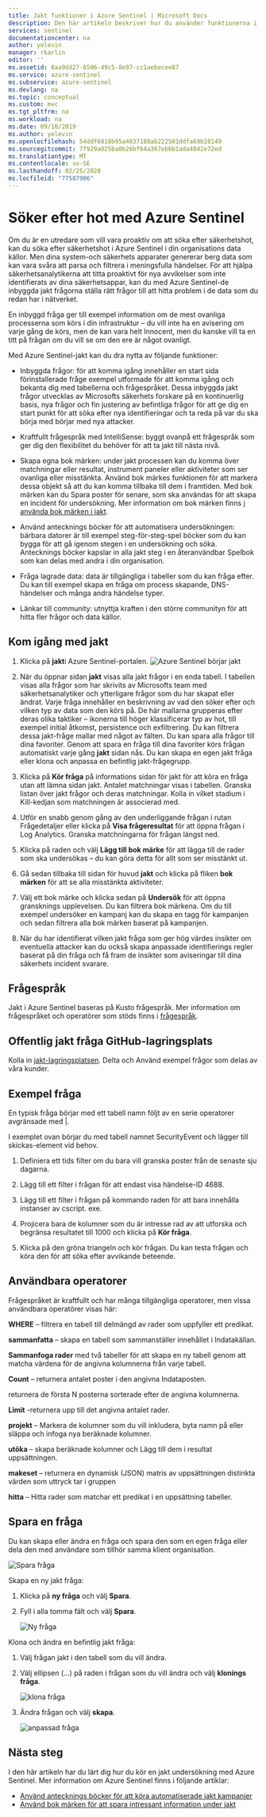 ```yaml
---
title: Jakt funktioner i Azure Sentinel | Microsoft Docs
description: Den här artikeln beskriver hur du använder funktionerna i Azure Sentinel-jakt.
services: sentinel
documentationcenter: na
author: yelevin
manager: rkarlin
editor: ''
ms.assetid: 6aa9dd27-6506-49c5-8e97-cc1aebecee87
ms.service: azure-sentinel
ms.subservice: azure-sentinel
ms.devlang: na
ms.topic: conceptual
ms.custom: mvc
ms.tgt_pltfrm: na
ms.workload: na
ms.date: 09/10/2019
ms.author: yelevin
ms.openlocfilehash: 54ddf6818b95a4037188ab222501ddfa69b28149
ms.sourcegitcommit: 7f929a025ba0b26bf64a367eb6b1ada4042e72ed
ms.translationtype: MT
ms.contentlocale: sv-SE
ms.lasthandoff: 02/25/2020
ms.locfileid: "77587906"
---
```

# <a name="hunt-for-threats-with-azure-sentinel"></a>Söker efter hot med Azure Sentinel

Om du är en utredare som vill vara proaktiv om att söka efter säkerhetshot, kan du söka efter säkerhetshot i Azure Sentinel i din organisations data källor. Men dina system-och säkerhets apparater genererar berg data som kan vara svåra att parsa och filtrera i meningsfulla händelser. För att hjälpa säkerhetsanalytikerna att titta proaktivt för nya avvikelser som inte identifierats av dina säkerhetsappar, kan du med Azure Sentinel-de inbyggda jakt frågorna ställa rätt frågor till att hitta problem i de data som du redan har i nätverket. 

En inbyggd fråga ger till exempel information om de mest ovanliga processerna som körs i din infrastruktur – du vill inte ha en avisering om varje gång de körs, men de kan vara helt Innocent, men du kanske vill ta en titt på frågan om du vill se om den ere är något ovanligt. 



Med Azure Sentinel-jakt kan du dra nytta av följande funktioner:

- Inbyggda frågor: för att komma igång innehåller en start sida förinstallerade fråge exempel utformade för att komma igång och bekanta dig med tabellerna och frågespråket. Dessa inbyggda jakt frågor utvecklas av Microsofts säkerhets forskare på en kontinuerlig basis, nya frågor och fin justering av befintliga frågor för att ge dig en start punkt för att söka efter nya identifieringar och ta reda på var du ska börja med börjar med nya attacker. 

- Kraftfullt frågespråk med IntelliSense: byggt ovanpå ett frågespråk som ger dig den flexibilitet du behöver för att ta jakt till nästa nivå.

- Skapa egna bok märken: under jakt processen kan du komma över matchningar eller resultat, instrument paneler eller aktiviteter som ser ovanliga eller misstänkta. Använd bok märkes funktionen för att markera dessa objekt så att du kan komma tillbaka till dem i framtiden. Med bok märken kan du Spara poster för senare, som ska användas för att skapa en incident för undersökning. Mer information om bok märken finns [i använda bok märken i jakt](hunting.md).
- Använd antecknings böcker för att automatisera undersökningen: bärbara datorer är till exempel steg-för-steg-spel böcker som du kan bygga för att gå igenom stegen i en undersökning och söka.  Antecknings böcker kapslar in alla jakt steg i en återanvändbar Spelbok som kan delas med andra i din organisation. 
- Fråga lagrade data: data är tillgängliga i tabeller som du kan fråga efter. Du kan till exempel skapa en fråga om process skapande, DNS-händelser och många andra händelse typer.

- Länkar till community: utnyttja kraften i den större communityn för att hitta fler frågor och data källor.
 
## <a name="get-started-hunting"></a>Kom igång med jakt

1. Klicka på **jakt**i Azure Sentinel-portalen.
  ![Azure Sentinel börjar jakt](media/tutorial-hunting/hunting-start.png)

2. När du öppnar sidan **jakt** visas alla jakt frågor i en enda tabell. I tabellen visas alla frågor som har skrivits av Microsofts team med säkerhetsanalytiker och ytterligare frågor som du har skapat eller ändrat. Varje fråga innehåller en beskrivning av vad den söker efter och vilken typ av data som den körs på. De här mallarna grupperas efter deras olika taktiker – ikonerna till höger klassificerar typ av hot, till exempel initial åtkomst, persistence och exfiltrering. Du kan filtrera dessa jakt-fråge mallar med något av fälten. Du kan spara alla frågor till dina favoriter. Genom att spara en fråga till dina favoriter körs frågan automatiskt varje gång **jakt** sidan nås. Du kan skapa en egen jakt fråga eller klona och anpassa en befintlig jakt-frågegrupp. 
 
2. Klicka på **Kör fråga** på informations sidan för jakt för att köra en fråga utan att lämna sidan jakt.  Antalet matchningar visas i tabellen. Granska listan över jakt frågor och deras matchningar. Kolla in vilket stadium i Kill-kedjan som matchningen är associerad med.

3. Utför en snabb genom gång av den underliggande frågan i rutan Frågedetaljer eller klicka på **Visa frågeresultat** för att öppna frågan i Log Analytics. Granska matchningarna för frågan längst ned.

4.  Klicka på raden och välj **Lägg till bok märke** för att lägga till de rader som ska undersökas – du kan göra detta för allt som ser misstänkt ut. 

5. Gå sedan tillbaka till sidan för huvud **jakt** och klicka på fliken **bok märken** för att se alla misstänkta aktiviteter. 

6. Välj ett bok märke och klicka sedan på **Undersök** för att öppna gransknings upplevelsen. Du kan filtrera bok märkena. Om du till exempel undersöker en kampanj kan du skapa en tagg för kampanjen och sedan filtrera alla bok märken baserat på kampanjen.

1. När du har identifierat vilken jakt fråga som ger hög värdes insikter om eventuella attacker kan du också skapa anpassade identifierings regler baserat på din fråga och få fram de insikter som aviseringar till dina säkerhets incident svarare.

 

## <a name="query-language"></a>Frågespråk 

Jakt i Azure Sentinel baseras på Kusto frågespråk. Mer information om frågespråket och operatörer som stöds finns i [frågespråk](https://docs.loganalytics.io/docs/Language-Reference/).

## <a name="public-hunting-query-github-repository"></a>Offentlig jakt fråga GitHub-lagringsplats

Kolla in [jakt-lagringsplatsen](https://github.com/Azure/Orion). Delta och Använd exempel frågor som delas av våra kunder.

 

## <a name="sample-query"></a>Exempel fråga

En typisk fråga börjar med ett tabell namn följt av en serie operatorer avgränsade med \|.

I exemplet ovan börjar du med tabell namnet SecurityEvent och lägger till skickas-element vid behov.

1. Definiera ett tids filter om du bara vill granska poster från de senaste sju dagarna.

2. Lägg till ett filter i frågan för att endast visa händelse-ID 4688.

3. Lägg till ett filter i frågan på kommando raden för att bara innehålla instanser av cscript. exe.

4. Projicera bara de kolumner som du är intresse rad av att utforska och begränsa resultatet till 1000 och klicka på **Kör fråga**.
5. Klicka på den gröna triangeln och kör frågan. Du kan testa frågan och köra den för att söka efter avvikande beteende.

## <a name="useful-operators"></a>Användbara operatorer

Frågespråket är kraftfullt och har många tillgängliga operatorer, men vissa användbara operatörer visas här:

**WHERE** – filtrera en tabell till delmängd av rader som uppfyller ett predikat.

**sammanfatta** – skapa en tabell som sammanställer innehållet i Indatakällan.

**Sammanfoga rader** med två tabeller för att skapa en ny tabell genom att matcha värdena för de angivna kolumnerna från varje tabell.

**Count** – returnera antalet poster i den angivna Indataposten.

returnera de första N posterna sorterade efter de angivna kolumnerna.

**Limit** -returnera upp till det angivna antalet rader.

**projekt** – Markera de kolumner som du vill inkludera, byta namn på eller släppa och infoga nya beräknade kolumner.

**utöka** – skapa beräknade kolumner och Lägg till dem i resultat uppsättningen.

**makeset** – returnera en dynamisk (JSON) matris av uppsättningen distinkta värden som uttryck tar i gruppen

**hitta** – Hitta rader som matchar ett predikat i en uppsättning tabeller.

## <a name="save-a-query"></a>Spara en fråga

Du kan skapa eller ändra en fråga och spara den som en egen fråga eller dela den med användare som tillhör samma klient organisation.

   ![Spara fråga](./media/tutorial-hunting/save-query.png)

Skapa en ny jakt fråga:

1. Klicka på **ny fråga** och välj **Spara**.
2. Fyll i alla tomma fält och välj **Spara**.

   ![Ny fråga](./media/tutorial-hunting/new-query.png)

Klona och ändra en befintlig jakt fråga:

1. Välj frågan jakt i den tabell som du vill ändra.
2. Välj ellipsen (...) på raden i frågan som du vill ändra och välj **klonings fråga**.

   ![klona fråga](./media/tutorial-hunting/clone-query.png)
 

3. Ändra frågan och välj **skapa**.

   ![anpassad fråga](./media/tutorial-hunting/custom-query.png)

## <a name="next-steps"></a>Nästa steg
I den här artikeln har du lärt dig hur du kör en jakt undersökning med Azure Sentinel. Mer information om Azure Sentinel finns i följande artiklar:


- [Använd antecknings böcker för att köra automatiserade jakt kampanjer](notebooks.md)
- [Använd bok märken för att spara intressant information under jakt](bookmarks.md)
